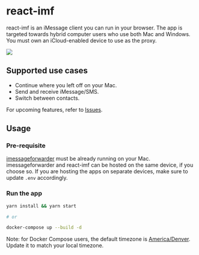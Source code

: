# react-imf

react-imf is an iMessage client you can run in your browser. The app is targeted towards hybrid computer users who use both Mac and Windows. You must own an iCloud-enabled device to use as the proxy.

<img src="https://user-images.githubusercontent.com/20038316/139202363-12cc4710-4632-4172-8c3f-f736b9140816.png" />

## Supported use cases

* Continue where you left off on your Mac.
* Send and receive iMessage/SMS.
* Switch between contacts.

For upcoming features, refer to [Issues](https://github.com/jaeseopark/react-imf/issues).

## Usage

### Pre-requisite

[imessageforwarder](https://github.com/jaeseopark/imessageforwarder) must be already running on your Mac. imessageforwarder and react-imf can be hosted on the same device, if you choose so. If you are hosting the apps on separate devices, make sure to update `.env` accordingly.

### Run the app

```bash
yarn install && yarn start

# or

docker-compose up --build -d
```

Note: for Docker Compose users, the default timezone is [America/Denver](docker-compose.yml#L13). Update it to match your local timezone.
